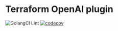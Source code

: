 # Terraform OpenAI plugin 


![GolangCI Lint](https://github.com/ia-ops/terraform-ai/workflows/GolangCI%20Lint/badge.svg)
[![codecov](https://codecov.io/gh/ia-ops/terraform-ai/branch/main/graph/badge.svg?token=EN9DMB7AVN)](https://codecov.io/gh/ia-ops/terraform-ai)